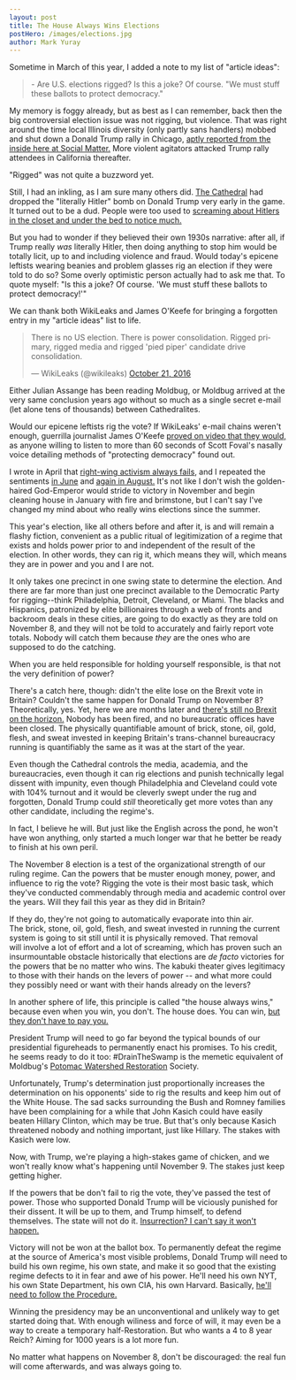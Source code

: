 ```yaml
---
layout: post
title: The House Always Wins Elections
postHero: /images/elections.jpg
author: Mark Yuray
---
```


<p>Sometime in March of this year, I added a note to my list of "article ideas":</p>

<blockquote>- Are U.S. elections rigged? Is this a joke? Of course. "We must stuff these ballots to protect democracy."</blockquote>
<p>My memory is foggy already, but as best as I can remember, back then the big controversial election issue was not rigging, but violence. That was right around the time local Illinois diversity (only partly sans handlers) mobbed and shut down a Donald Trump rally in Chicago, <a href="http://www.socialmatter.net/2016/06/07/inside-look-trump-rally-riot-chicago/">aptly reported from the inside here at Social Matter.</a> More violent agitators attacked Trump rally attendees in California thereafter.</p>
<p>"Rigged" was not quite a buzzword yet.</p>
<p>Still, I had an inkling, as I am sure many others did. <a href="http://www.socialmatter.net/the-compendium/#Cathedral">The Cathedral</a> had dropped the "literally Hitler" bomb on Donald Trump very early in the game. It turned out to be a dud. People were too used to <a href="http://www.socialmatter.net/2016/07/07/hitlers-hiding-austrias-judiciary/">screaming about Hitlers in the closet and under the bed to notice much.</a></p>
<p>But you had to wonder if they believed their own 1930s narrative: after all, if Trump really <em>was</em> literally Hitler, then doing anything to stop him would be totally licit, up to and including violence and fraud. Would today's epicene leftists wearing beanies and problem glasses rig an election if they were told to do so? Some overly optimistic person actually had to ask me that. To quote myself: "Is this a joke? Of course. 'We must stuff these ballots to protect democracy!'"</p>
<p>We can thank both WikiLeaks and James O'Keefe for bringing a forgotten entry in my "article ideas" list to life.</p>
<blockquote class="twitter-tweet" data-lang="en"><p lang="en" dir="ltr">There is no US election. There is power consolidation. Rigged primary,  rigged media and rigged &#39;pied piper&#39; candidate drive consolidation.</p>&mdash; WikiLeaks (@wikileaks) <a href="https://twitter.com/wikileaks/status/789296990127427588">October 21, 2016</a></blockquote>
<script async src="//platform.twitter.com/widgets.js" charset="utf-8"></script><meta name="twitter:widgets:theme" content="dark">
<p>Either Julian Assange has been reading Moldbug, or Moldbug arrived at the very same conclusion years ago without so much as a single secret e-mail (let alone tens of thousands) between Cathedralites.</p>
<p>Would our epicene leftists rig the vote? If WikiLeaks' e-mail chains weren't enough, guerrilla journalist James O'Keefe <a href="http://www.breitbart.com/2016-presidential-race/2016/10/17/james-okeefe-gets-another-scalp-subject-undercover-video-ousted/">proved on video that they would,</a> as anyone willing to listen to more than 60 seconds of Scott Foval's nasally voice detailing methods of "protecting democracy" found out.</p>
<p>I wrote in April that <a href="http://www.socialmatter.net/2016/04/05/right-wing-activism-always-fails/">right-wing activism always fails</a>, and I repeated the sentiments <a href="http://www.socialmatter.net/2016/06/28/brexit-brexit-everywhere-exit-gain/">in June</a> and <a href="http://www.socialmatter.net/2016/08/16/a-letter-to-ukraine/">again in August.</a> It's not like I don't wish the golden-haired God-Emperor would stride to victory in November and begin cleaning house in January with fire and brimstone, but I can't say I've changed my mind about who really wins elections since the summer.</p>
<p>This year's election, like all others before and after it, is and will remain a flashy fiction, convenient as a public ritual of legitimization of a regime that exists and holds power prior to and independent of the result of the election. In other words, they can rig it, which means they will, which means they are in power and you and I are not.</p>
<p>It only takes one precinct in one swing state to determine the election. And there are far more than just one precinct available to the Democratic Party for rigging--think Philadelphia, Detroit, Cleveland, or Miami. The blacks and Hispanics, patronized by elite billionaires through a web of fronts and backroom deals in these cities, are going to do exactly as they are told on November 8, and they will not be told to accurately and fairly report vote totals. Nobody will catch them because <em>they </em>are the ones who are supposed to do the catching.</p>
<p>When you are held responsible for holding yourself responsible, is that not the very definition of power?</p>
<p>There's a catch here, though: didn't the elite lose on the Brexit vote in Britain? Couldn't the same happen for Donald Trump on November 8? Theoretically, yes. Yet, here we are months later and <a href="http://www.socialmatter.net/2016/06/28/brexit-brexit-everywhere-exit-gain/">there's still no Brexit on the horizon.</a> Nobody has been fired, and no bureaucratic offices have been closed. The physically quantifiable amount of brick, stone, oil, gold, flesh, and sweat invested in keeping Britain's trans-channel bureaucracy running is quantifiably the same as it was at the start of the year.</p>
<p>Even though the Cathedral controls the media, academia, and the bureaucracies, even though it can rig elections and punish technically legal dissent with impunity, even though Philadelphia and Cleveland could vote with 104% turnout and it would be cleverly swept under the rug and forgotten, Donald Trump could <em>still</em> theoretically get more votes than any other candidate, including the regime's.</p>
<p>In fact, I believe he will. But just like the English across the pond, he won't have won anything, only started a much longer war that he better be ready to finish at his own peril.</p>
<p>The November 8 election is a test of the organizational strength of our ruling regime. Can the powers that be muster enough money, power, and influence to rig the vote? Rigging the vote is their most basic task, which they've conducted commendably through media and academic control over the years. Will they fail this year as they did in Britain?</p>
<p>If they do, they're not going to automatically evaporate into thin air. The brick, stone, oil, gold, flesh, and sweat invested in running the current system is going to sit still until it is physically removed. That removal will involve a lot of effort and a lot of screaming, which has proven such an insurmountable obstacle historically that elections are <em>de facto</em> victories for the powers that be no matter who wins. The kabuki theater gives legitimacy to those with their hands on the levers of power -- and what more could they possibly need or want with their hands already on the levers?</p>
<p>In another sphere of life, this principle is called "the house always wins," because even when you win, you don't. The house does. You can win, <a href="https://www.theguardian.com/commentisfree/2014/oct/12/poker-casino-phil-ivey-gambling">but they don't have to pay you.</a></p>
<p>President Trump will need to go far beyond the typical bounds of our presidential figureheads to permanently enact his promises. To his credit, he seems ready to do it too: #DrainTheSwamp is the memetic equivalent of Moldbug's <a href="http://unqualified-reservations.blogspot.com/2010/03/true-election-practical-option-for-real.html">Potomac Watershed Restoration</a> Society.</p>
<p>Unfortunately, Trump's determination just proportionally increases the determination on his opponents' side to rig the results and keep him out of the White House. The sad sacks surrounding the Bush and Romney families have been complaining for a while that John Kasich could have easily beaten Hillary Clinton, which may be true. But that's only because Kasich threatened nobody and nothing important, just like Hillary. The stakes with Kasich were low.</p>
<p>Now, with Trump, we're playing a high-stakes game of chicken, and we won't really know what's happening until November 9. The stakes just keep getting higher.</p>
<p>If the powers that be don't fail to rig the vote, they've passed the test of power. Those who supported Donald Trump will be viciously punished for their dissent. It will be up to them, and Trump himself, to defend themselves. The state will not do it. <a href="http://www.socialmatter.net/2016/04/22/the-u-s-a-cannot-balkanize/">Insurrection? I can't say it won't happen.</a></p>
<p>Victory will not be won at the ballot box. To permanently defeat the regime at the source of America's most visible problems, Donald Trump will need to build his own regime, his own state, and make it so good that the existing regime defects to it in fear and awe of his power. He'll need his own NYT, his own State Department, his own CIA, his own Harvard. Basically, <a href="http://neoreaction.net">he'll need to follow the Procedure.</a></p>
<p>Winning the presidency may be an unconventional and unlikely way to get started doing that. With enough wiliness and force of will, it may even be a way to create a temporary half-Restoration. But who wants a 4 to 8 year Reich? Aiming for 1000 years is a lot more fun.</p>
<p>No matter what happens on November 8, don't be discouraged: the real fun will come afterwards, and was always going to.</p>